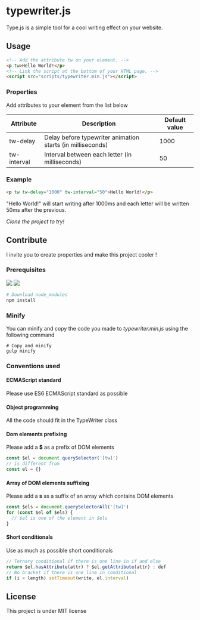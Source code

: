# typewriter.js

Type.js is a simple tool for a cool writing effect on your website.



## Usage

```html
<!-- Add the attribute tw on your element. -->
<p tw>Hello World!</p>
<!-- Link the script at the bottom of your HTML page. -->
<script src="scripts/typewriter.min.js"></script>
```

### Properties

Add attributes to your element from the list below 

| **Attribute** | **Description**                          | **Default value** |
| ------------- | ---------------------------------------- | ----------------- |
| tw-delay      | Delay before typewriter animation starts (in milliseconds) | 1000              |
| tw-interval   | Interval between each letter (in milliseconds) | 50                |

### Example

```html
<p tw tw-delay="1000" tw-interval="50">Hello World!</p>
```

"Hello World!" will start writing after 1000ms and each letter will be written 50ms after the previous.

*Clone the project to try!*



## Contribute

I invite you to create properties and make this project cooler !

### Prerequisites

![](https://img.shields.io/badge/npm-%3E%3D%205.6.0-blue.svg) ![](https://img.shields.io/badge/gulp-%3E%3D%203.9.1-blue.svg)

```sh
# Download node_modules
npm install
```

### Minify

You can minify and copy the code you made to *typewriter.min.js* using the following command

```shell
# Copy and minify
gulp minify
```

### Conventions used

#### ECMAScript standard

Please use ES6 ECMAScript standard as possible

#### Object programming

All the code should fit in the TypeWriter class

#### Dom elements prefixing

Please add a **$** as a prefix of DOM elements

```javascript
const $el = document.querySelector('[tw]')
// is different from
const el = {}
```

#### Array of DOM elements suffixing

Please add a **s** as a suffix of an array which contains DOM elements

```javascript
const $els = document.querySelectorAll('[tw]')
for (const $el of $els) {
  // $el is one of the element in $els
}
```

#### Short conditionals

Use as much as possible short conditionals

```javascript
// Ternary conditional if there is one line in if and else
return $el.hasAttribute(attr) ? $el.getAttribute(attr) : def
// No bracket if there is one line in conditional
if (i < length) setTimeout(write, el.interval)
```



## License

This project is under MIT license